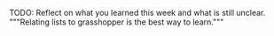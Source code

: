 TODO: Reflect on what you learned this week and what is still unclear.
"""Relating lists to grasshopper is the best way to learn.""" 
